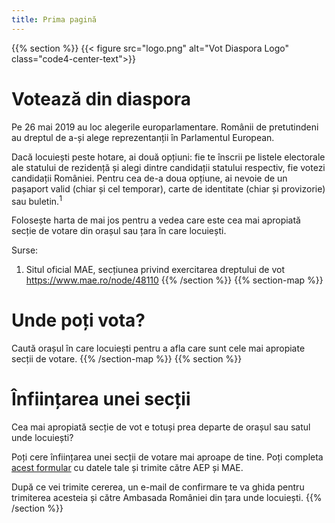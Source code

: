 ```yaml
---
title: Prima pagină
---
```


{{% section %}}
{{< figure src="logo.png" alt="Vot Diaspora Logo" class="code4-center-text">}}
# Votează din diaspora

Pe 26 mai 2019 au loc alegerile europarlamentare. Românii de pretutindeni au dreptul de a-și alege reprezentanții în Parlamentul European.

Dacă locuiești peste hotare, ai două opțiuni: fie te înscrii pe listele electorale ale statului de rezidență și alegi dintre candidații statului respectiv, fie votezi candidații României. Pentru cea de-a doua opțiune, ai nevoie de un pașaport valid (chiar și cel temporar), carte de identitate (chiar și provizorie) sau buletin.<sup>1</sup>

Folosește harta de mai jos pentru a vedea care este cea mai apropiată secție de votare din orașul sau țara în care locuiești.

Surse:

1. Situl oficial MAE, secțiunea privind exercitarea dreptului de vot https://www.mae.ro/node/48110
{{% /section %}}
{{% section-map %}}
# Unde poți vota?
Caută orașul în care locuiești pentru a afla care sunt cele mai apropiate secții de votare.
{{% /section-map %}}
{{% section %}}
# Înființarea unei secții
Cea mai apropiată secție de vot e totuși prea departe de orașul sau satul unde locuiești?

Poți cere înființarea unei secții de votare mai aproape de tine. Poți completa <a href='https://facem.declic.ro/campaigns/trimite-email-aep-mae'>acest formular</a> cu datele tale și trimite către AEP și MAE.

După ce vei trimite cererea, un e-mail de confirmare te va ghida pentru trimiterea acesteia și către Ambasada României din țara unde locuiești.
{{% /section %}}
